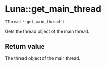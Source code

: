 # Luna::get_main_thread

```c++
IThread * get_main_thread()
```

Gets the thread object of the main thread. 



## Return value
The thread object of the main thread. 

